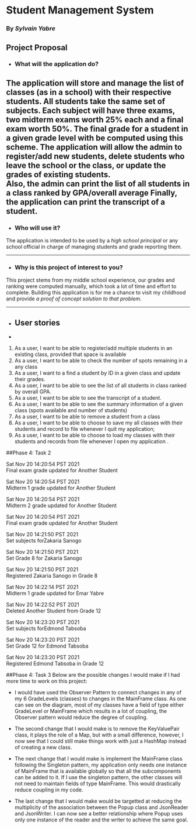 # Student Management System

### By *Sylvain Yabre* ###

## Project Proposal
- ### What will the application do? ###
 
The application will store and manage the list of classes (as in a school) with their respective students. 
All students take the same set of subjects. 
Each subject will have three exams, two midterm exams worth 25% each and a final 
exam worth 50%. The final grade for a student in a given grade level with be computed using this scheme.
The application will  allow the admin to  register/add new students, delete students who leave the school 
or the class, or  update the grades of existing students.   
Also, the admin can print the list of all students in a class ranked by GPA/overall average
Finally, the application can  print the transcript of a student.
-------------
- ### Who will use it?
 
The application is intended to be used by a *high school principal* 
or any school official in charge of managing students and grade reporting them.
- --------------
- ### Why is this project of interest to you?
  
This project stems from my middle school experience, our grades and ranking were computed manually, which took a lot 
of time and effort to complete. Building this application is for me a chance to visit my childhood and provide
*a proof of concept solution to that problem*.

----------------------------
- ## User stories
- 
1. As a user, I want to be able to register/add multiple students in an existing class, provided that space is available
2. As a user, I want to be able to check the number of spots remaining in a any class
3. As a user, I want to  a find a student by ID in a given class and update their grades.
4. As a user, I want to be able to see the list of all students in class ranked by overall GPA.
5. As a user, I want to be able to see the transcript of a student.
6. As a user, I want to be able to see the summary information of a given class (spots available and number of students)
7. As a user, I want to be able to remove a student from a class
8. As a user, I want to be able to choose to save my all classes with their students and record to file whenever 
I quit my application;
9. As a user, I want to be able to choose to load my classes with their students and records from file whenever 
I open my application .



##Phase 4: Task 2

Sat Nov 20 14:20:54 PST 2021\
Final exam grade updated for Another Student

Sat Nov 20 14:20:54 PST 2021\
Midterm 1 grade updated for Another Student

Sat Nov 20 14:20:54 PST 2021\
Midterm 2 grade updated for Another Student

Sat Nov 20 14:20:54 PST 2021\
Final exam grade updated for Another Student

Sat Nov 20 14:21:50 PST 2021\
Set subjects forZakaria Sanogo

Sat Nov 20 14:21:50 PST 2021\
Set Grade 8 for Zakaria Sanogo

Sat Nov 20 14:21:50 PST 2021\
Registered Zakaria Sanogo in Grade 8

Sat Nov 20 14:22:14 PST 2021\
Midterm 1 grade updated for Emar Yabre

Sat Nov 20 14:22:52 PST 2021\
Deleted Another Student from Grade 12

Sat Nov 20 14:23:20 PST 2021\
Set subjects forEdmond Tabsoba

Sat Nov 20 14:23:20 PST 2021\
Set Grade 12 for Edmond Tabsoba

Sat Nov 20 14:23:20 PST 2021\
Registered Edmond Tabsoba in Grade 12

##Phase 4: Task 3
Below are the possible changes I would make if I had more time to work on this project:
- I would have used the Observer Pattern to connect changes in any of my 6 GradeLevels (classes) 
to changes in the MainFrame class. As one can see on the diagram, most of my classes have a field of type either 
GradeLevel or MainFrame which results in a lot of coupling, the Observer pattern would reduce the degree of coupling.

- The second change that I would make is to remove the KeyValuePair class, it plays the role of a Map,
but with a small difference, however, I now see that I could still make things work with just a HashMap 
instead of creating a new class.

- The next change that I would make is implement the MainFrame class following the Singleton pattern,
my application only needs one instance of MainFrame that is available globally 
so that all the subcomponents can be added to it. If I use the singleton pattern, the other classes 
will not need to maintain fields of type MainFrame. This would drastically reduce coupling in my code. 

- The last change that I would make would be targetted at reducing the multiplicity of the association between the Popup
class and JsonReader and JsonWriter. I can now see a better relationship where Popup uses only one 
instance of the reader and the writer to achieve the same goal.